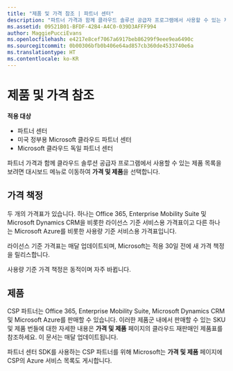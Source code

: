 ```yaml
---
title: "제품 및 가격 참조 | 파트너 센터"
description: "파트너 가격과 함께 클라우드 솔루션 공급자 프로그램에서 사용할 수 있는 제품 목록을 보려면 대시보드 메뉴로 이동하여 가격 및 제품을 선택합니다."
ms.assetid: 09521B01-BFDF-42B4-A4C0-039D3AFFF994
author: MaggiePucciEvans
ms.openlocfilehash: e4217e8cef7067a6917beb86299f9eee9ea6490c
ms.sourcegitcommit: 0b00306bfb0b406e64ad857cb360de4533740e6a
ms.translationtype: HT
ms.contentlocale: ko-KR
---
```

# <a name="see-offers-and-pricing"></a>제품 및 가격 참조

**적용 대상**

-  파트너 센터
-  미국 정부용 Microsoft 클라우드 파트너 센터
-  Microsoft 클라우드 독일 파트너 센터

파트너 가격과 함께 클라우드 솔루션 공급자 프로그램에서 사용할 수 있는 제품 목록을 보려면 대시보드 메뉴로 이동하여 **가격 및 제품**을 선택합니다.

## <a name="pricing"></a>가격 책정


두 개의 가격표가 있습니다. 하나는 Office 365, Enterprise Mobility Suite 및 Microsoft Dynamics CRM을 비롯한 라이선스 기준 서비스용 가격표이고 다른 하나는 Microsoft Azure를 비롯한 사용량 기준 서비스용 가격표입니다.

라이선스 기준 가격표는 매달 업데이트되며, Microsoft는 적용 30일 전에 새 가격 책정을 릴리스합니다.

사용량 기준 가격 책정은 동적이며 자주 바뀝니다.

## <a name="offers"></a>제품


CSP 파트너는 Office 365, Enterprise Mobility Suite, Microsoft Dynamics CRM 및 Microsoft Azure를 판매할 수 있습니다. 이러한 제품군 내에서 판매할 수 있는 SKU 및 제품 번들에 대한 자세한 내용은 **가격 및 제품** 페이지의 클라우드 재판매인 제품표를 참조하세요. 이 문서는 매달 업데이트됩니다.

파트너 센터 SDK를 사용하는 CSP 파트너를 위해 Microsoft는 **가격 및 제품** 페이지에 CSP의 Azure 서비스 목록도 게시합니다.

 

 




